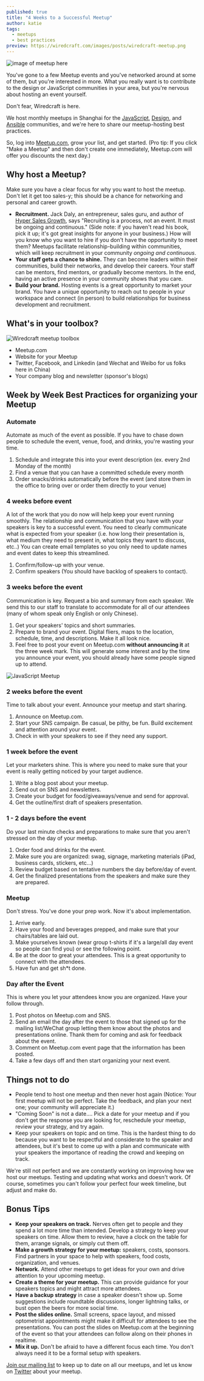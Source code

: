 ```yaml
---
published: true
title: "4 Weeks to a Successful Meetup"
author: katie
tags:
  - meetups
  - best practices
preview: https://wiredcraft.com/images/posts/wiredcraft-meetup.png
---
```


![image of meetup here](https://wiredcraft.com/images/posts/wiredcraft-meetup.png)

You've gone to a few Meetup events and you've networked around at some of them, but you're interested in more. What you really want is to contribute to the design or JavaScript communities in your area, but you're nervous about hosting an event yourself. 

Don't fear, Wiredcraft is here. 

We host monthly meetups in Shanghai for the [JavaScript](http://www.meetup.com/Shanghai-JavaScript-Meetup/), [Design](http://www.meetup.com/Shanghai-UI-UX-Designers-Meetup/), and [Ansible](http://www.meetup.com/Ansible-Shanghai/) communities, and we're here to share our meetup-hosting best practices. 

<!-- more -->

So, log into [Meetup.com](http://www.meetup.com), grow your list, and get started. (Pro tip: If you click "Make a Meetup" and then don't create one immediately, Meetup.com will offer you discounts the next day.)

## Why host a Meetup? 

Make sure you have a clear focus for why you want to host the meetup. Don't let it get too sales-y; this should be a chance for networking and personal and career growth.

- **Recruitment.** Jack Daly, an entrepreneur, sales guru, and author of [Hyper Sales Growth](http://www.amazon.com/Hyper-Sales-Growth-Street-Proven-Profitably-ebook/dp/B00J2BBO26/ref=sr_1_1?s=digital-text&ie=UTF8&qid=1442547386&sr=1-1&keywords=Jack+Daly), says "Recruiting is a process, not an event. It must be ongoing and continuous."  (Side note: if you haven't read his book, pick it up; it's got great insights for anyone in your business.) How will you know who you want to hire if you don't have the opportunity to meet them? Meetups facilitate relationship-building within communities, which will keep recruitment in your community *ongoing and continuous*.
- **Your staff gets a chance to shine.** They can become leaders within their communities, build their networks, and develop their careers. Your staff can be mentors, find mentors, or gradually become mentors. In the end, having an active presence in your community shows that you care.
- **Build your brand.** Hosting events is a great opportunity to market your brand. You have a unique opportunity to reach out to people in your workspace and connect (in person) to build relationships for business development and recruitment. 

## What's in your toolbox?

![Wiredcraft meetup toolbox](https://wiredcraft.com/images/posts/meetup-toolbox.png)

- Meetup.com
- Website for your Meetup
- Twitter, Facebook, and Linkedin (and Wechat and Weibo for us folks here in China)
- Your company blog and newsletter (sponsor's blogs)

## Week by Week Best Practices for organizing your Meetup

### Automate

Automate as much of the event as possible. If you have to chase down people to schedule the event, venue, food, and drinks, you're wasting your time. 

1. Schedule and integrate this into your event description (ex. every 2nd Monday of the month)
2. Find a venue that you can have a committed schedule every month
3. Order snacks/drinks automatically before the event (and store them in the office to bring over or order them directly to your venue) 

### 4 weeks before event

A lot of the work that you do now will help keep your event running smoothly. The relationship and communication that you have with your speakers is key to a successful event. You need to clearly communicate what is expected from your speaker (i.e. how long their presentation is, what medium they need to present in, what topics they want to discuss, etc..) You can create email templates so you only need to update names and event dates to keep this streamlined.  

1. Confirm/follow-up with your venue.
2. Confirm speakers (You should have backlog of speakers to contact).

### 3 weeks before the event

Communication is key. Request a bio and summary from each speaker. We send this to our staff to translate to accommodate for all of our attendees (many of whom speak only English or only Chinese). 

1. Get your speakers' topics and short summaries. 
2. Prepare to brand your event. Digital fliers, maps to the location, schedule, time, and descriptions. Make it all look nice. 
3. Feel free to post your event on Meetup.com **without announcing it** at the three week mark. This will generate some interest and by the time you announce your event, you should already have some people signed up to attend.

![JavaScript Meetup](https://wiredcraft.com/images/posts/wiredcraft-javascript-meetup.jpeg)

### 2 weeks before the event

Time to talk about your event. Announce your meetup and start sharing. 

1. Announce on Meetup.com.
2. Start your SNS campaign. Be casual, be pithy, be fun. Build excitement and attention around your event. 
3. Check in with your speakers to see if they need any support.

### 1 week before the event

Let your marketers shine. This is where you need to make sure that your event is really getting noticed by your target audience. 

1. Write a blog post about your meetup. 
2. Send out on SNS and newsletters.
3. Create your budget for food/giveaways/venue and send for approval. 
4. Get the outline/first draft of speakers presentation. 

### 1 - 2 days before the event

Do your last minute checks and preparations to make sure that you aren't stressed on the day of your meetup. 

1. Order food and drinks for the event.
2. Make sure you are organized: swag, signage, marketing materials (iPad, business cards, stickers, etc...)
3. Review budget based on tentative numbers the day before/day of event.
4. Get the finalized presentations from the speakers and make sure they are prepared.

### Meetup

Don't stress. You've done your prep work. Now it's about implementation. 

1. Arrive early.
2. Have your food and beverages prepped, and make sure that your chairs/tables are laid out.
3. Make yourselves known (wear group t-shirts if it's a large/all day event so people can find you) or see the following point. 
4. Be at the door to great your attendees. This is a great opportunity to connect with the attendees.
5. Have fun and get sh*t done. 

### Day after the Event

This is where you let your attendees know you are organized. Have your follow through. 

1. Post photos on Meetup.com and SNS.
2. Send an email the day after the event to those that signed up for the mailing list/WeChat group letting them know about the photos and presentations online. Thank them for coming and ask for feedback about the event. 
3. Comment on Meetup.com event page that the information has been posted. 
4. Take a few days off and then start organizing your next event. 

## Things not to do

- People tend to host one meetup and then never host again (Notice: Your first meetup will not be perfect. Take the feedback, and plan your next one; your community will appreciate it.)
- "Coming Soon" is not a date.... Pick a date for your meetup and if you don't get the response you are looking for, reschedule your meetup, review your strategy, and try again. 
- Keep your speakers on topic and on time. This is the hardest thing to do because you want to be respectful and considerate to the speaker and attendees, but it's best to come up with a plan and communicate with your speakers the importance of reading the crowd and keeping on track. 

We're still not perfect and we are constantly working on improving how we host our meetups. Testing and updating what works and doesn't work. Of course, sometimes you can't follow your perfect four week timeline, but adjust and make do. 

## Bonus Tips

- **Keep your speakers on track.** Nerves often get to people and they spend a lot more time than intended. Develop a strategy to keep your speakers on time. Allow them to review, have a clock on the table for them, arrange signals, or simply cut them off. 
- **Make a growth strategy for your meetup:** speakers, costs, sponsors. Find partners in your space to help with speakers, food costs, organization, and venues. 
- **Network.** Attend other meetups to get ideas for your own and drive attention to your upcoming meetup. 
- **Create a theme for your meetup.** This can provide guidance for your speakers topics and might attract more attendees.  
- **Have a backup strategy** in case a speaker doesn't show up. Some suggestions include roundtable discussions, longer lightning talks, or bust open the beers for more social time. 
- **Post the slides online.** Small screens, space layout, and missed optometrist appointments might make it difficult for attendees to see the presentations. You can post the slides on Meetup.com at the beginning of the event so that your attendees can follow along on their phones in realtime.
- **Mix it up.** Don't be afraid to have a different focus each time. You don't always need it to be a formal setup with speakers. 

[Join our mailing list](https://wiredcraft.us2.list-manage.com/subscribe/post?u=18eb8d6c34ad5d4e781541da9&id=920ba635d7) to keep up to date on all our meetups, and let us know on [Twitter](https://twitter.com/wiredcraft)  about your meetup. 
